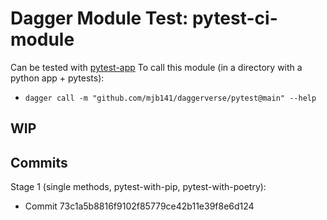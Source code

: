 # Dagger Module Test: pytest-ci-module

Can be tested with [pytest-app](https://github.com/mjb141/pytest-app)
To call this module (in a directory with a python app + pytests):

* `dagger call -m "github.com/mjb141/daggerverse/pytest@main" --help`

## WIP

## Commits

Stage 1 (single methods, pytest-with-pip, pytest-with-poetry): 
  - Commit 73c1a5b8816f9102f85779ce42b11e39f8e6d124
